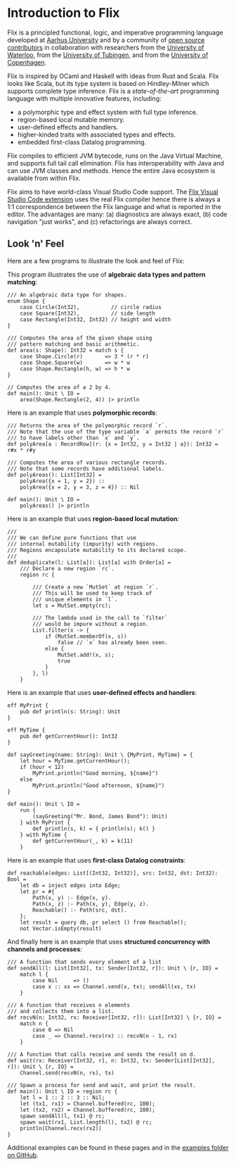 # Introduction to Flix

Flix is a principled functional, logic, and imperative programming language
developed at [Aarhus University](https://cs.au.dk/) and by a community of [open
source contributors](https://github.com/flix/flix) in collaboration with
researchers from the [University of Waterloo](https://uwaterloo.ca/), from the
[University of Tubingen](https://uni-tuebingen.de/), and from the [University of
Copenhagen](https://di.ku.dk/).

Flix is inspired by OCaml and Haskell with ideas from Rust and Scala. Flix looks
like Scala, but its type system is based on Hindley-Milner which supports
complete type inference. Flix is a *state-of-the-art* programming language with
multiple innovative features, including: 

- a polymorphic type and effect system with full type inference.
- region-based local mutable memory.
- user-defined effects and handlers.
- higher-kinded traits with associated types and effects.
- embedded first-class Datalog programming.

Flix compiles to efficient JVM bytecode, runs on the Java Virtual Machine, and
supports full tail call elimination. Flix has interoperability with Java and can
use JVM classes and methods. Hence the entire Java ecosystem is available from
within Flix.

Flix aims to have world-class Visual Studio Code support. The [Flix Visual
Studio Code extension](./vscode.md) uses the real Flix compiler hence there is
always a 1:1 correspondence between the Flix language and what is reported in
the editor. The advantages are many: (a) diagnostics are always exact, (b) code
navigation "just works", and (c) refactorings are always correct.

## Look 'n' Feel

Here are a few programs to illustrate the look and feel of Flix:

This program illustrates the use of **algebraic data types and pattern matching**:

```flix
/// An algebraic data type for shapes.
enum Shape {
    case Circle(Int32),          // circle radius
    case Square(Int32),          // side length
    case Rectangle(Int32, Int32) // height and width
}

/// Computes the area of the given shape using
/// pattern matching and basic arithmetic.
def area(s: Shape): Int32 = match s {
    case Shape.Circle(r)       => 3 * (r * r)
    case Shape.Square(w)       => w * w
    case Shape.Rectangle(h, w) => h * w
}

// Computes the area of a 2 by 4.
def main(): Unit \ IO =
    area(Shape.Rectangle(2, 4)) |> println
```

Here is an example that uses **polymorphic records**:

```flix
/// Returns the area of the polymorphic record `r`.
/// Note that the use of the type variable `a` permits the record `r`
/// to have labels other than `x` and `y`.
def polyArea[a : RecordRow](r: {x = Int32, y = Int32 | a}): Int32 = r#x * r#y

/// Computes the area of various rectangle records.
/// Note that some records have additional labels.
def polyAreas(): List[Int32] =
    polyArea({x = 1, y = 2}) ::
    polyArea({x = 2, y = 3, z = 4}) :: Nil

def main(): Unit \ IO =
    polyAreas() |> println
```

Here is an example that uses **region-based local mutation**:

```flix
///
/// We can define pure functions that use
/// internal mutability (impurity) with regions.
/// Regions encapsulate mutability to its declared scope.
///
def deduplicate(l: List[a]): List[a] with Order[a] =
    /// Declare a new region `rc`.
    region rc {

        /// Create a new `MutSet` at region `r`.
        /// This will be used to keep track of
        /// unique elements in `l`.
        let s = MutSet.empty(rc);

        /// The lambda used in the call to `filter`
        /// would be impure without a region.
        List.filter(x -> {
            if (MutSet.memberOf(x, s))
                false // `x` has already been seen.
            else {
                MutSet.add!(x, s);
                true
            }
        }, l)
    }
```

Here is an example that uses **user-defined effects and handlers**:

```flix
eff MyPrint {
    pub def println(s: String): Unit
}

eff MyTime {
    pub def getCurrentHour(): Int32
}

def sayGreeting(name: String): Unit \ {MyPrint, MyTime} = {
    let hour = MyTime.getCurrentHour();
    if (hour < 12)
        MyPrint.println("Good morning, ${name}")
    else 
        MyPrint.println("Good afternoon, ${name}")
}

def main(): Unit \ IO = 
    run {
        (sayGreeting("Mr. Bond, James Bond"): Unit)
    } with MyPrint {
        def println(s, k) = { println(s); k() }
    } with MyTime {
        def getCurrentHour(_, k) = k(11)
    }
```

Here is an example that uses **first-class Datalog constraints**:

```flix
def reachable(edges: List[(Int32, Int32)], src: Int32, dst: Int32): Bool =
    let db = inject edges into Edge;
    let pr = #{
        Path(x, y) :- Edge(x, y).
        Path(x, z) :- Path(x, y), Edge(y, z).
        Reachable() :- Path(src, dst).
    };
    let result = query db, pr select () from Reachable();
    not Vector.isEmpty(result)
```

And finally here is an example that uses **structured concurrency with channels
and processes**:

```flix
/// A function that sends every element of a list
def sendAll(l: List[Int32], tx: Sender[Int32, r]): Unit \ {r, IO} =
    match l {
        case Nil     => ()
        case x :: xs => Channel.send(x, tx); sendAll(xs, tx)
    }

/// A function that receives n elements
/// and collects them into a list.
def recvN(n: Int32, rx: Receiver[Int32, r]): List[Int32] \ {r, IO} =
    match n {
        case 0 => Nil
        case _ => Channel.recv(rx) :: recvN(n - 1, rx)
    }

/// A function that calls receive and sends the result on d.
def wait(rx: Receiver[Int32, r], n: Int32, tx: Sender[List[Int32], r]): Unit \ {r, IO} =
    Channel.send(recvN(n, rx), tx)

/// Spawn a process for send and wait, and print the result.
def main(): Unit \ IO = region rc {
    let l = 1 :: 2 :: 3 :: Nil;
    let (tx1, rx1) = Channel.buffered(rc, 100);
    let (tx2, rx2) = Channel.buffered(rc, 100);
    spawn sendAll(l, tx1) @ rc;
    spawn wait(rx1, List.length(l), tx2) @ rc;
    println(Channel.recv(rx2))
}
```

Additional examples can be found in these pages and in the [examples folder on
GitHub](https://github.com/flix/flix/tree/master/examples).
